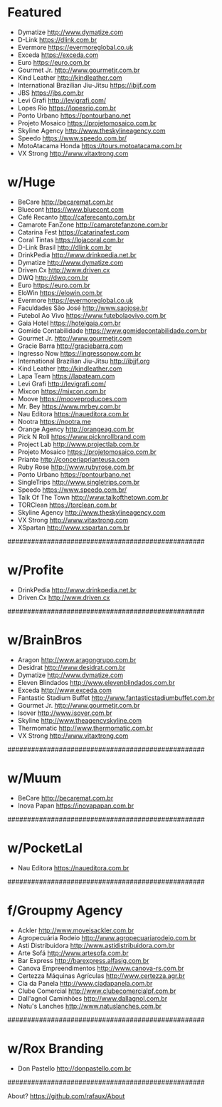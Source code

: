 # Featured

- Dymatize http://www.dymatize.com
- D-Link https://dlink.com.br
- Evermore https://evermoreglobal.co.uk
- Exceda https://exceda.com
- Euro https://euro.com.br
- Gourmet Jr. http://www.gourmetjr.com.br
- Kind Leather http://kindleather.com
- International Brazilian Jiu-Jitsu https://ibjjf.com
- JBS https://jbs.com.br
- Levi Grafi http://levigrafi.com/
- Lopes Rio https://lopesrio.com.br
- Ponto Urbano https://pontourbano.net
- Projeto Mosaico https://projetomosaico.com.br
- Skyline Agency http://www.theskylineagency.com
- Speedo https://www.speedo.com.br/
- MotoAtacama Honda https://tours.motoatacama.com.br
- VX Strong http://www.vitaxtrong.com

# w/Huge
- BeCare http://becaremat.com.br
- Bluecont https://www.bluecont.com
- Café Recanto http://caferecanto.com.br
- Camarote FanZone http://camarotefanzone.com.br
- Catarina Fest https://catarinafest.com
- Coral Tintas https://lojacoral.com.br
- D-Link Brasil http://dlink.com.br
- DrinkPedia http://www.drinkpedia.net.br
- Dymatize http://www.dymatize.com
- Driven.Cx http://www.driven.cx
- DWQ http://dwq.com.br
- Euro https://euro.com.br
- EloWin https://elowin.com.br
- Evermore https://evermoreglobal.co.uk
- Faculdades São José http://www.saojose.br
- Futebol Ao Vivo https://www.futebolaovivo.com.br
- Gaia Hotel https://hotelgaia.com.br
- Gomide Contabilidade https://www.gomidecontabilidade.com.br
- Gourmet Jr. http://www.gourmetjr.com
- Gracie Barra http://graciebarra.com
- Ingresso Now https://ingressonow.com.br
- International Brazilian Jiu-Jitsu http://ibjjf.org
- Kind Leather http://kindleather.com
- Lapa Team https://lapateam.com
- Levi Grafi http://levigrafi.com/
- Mixcon https://mixcon.com.br
- Moove https://mooveproducoes.com
- Mr. Bey https://www.mrbey.com.br
- Nau Editora https://naueditora.com.br
- Nootra https://nootra.me
- Orange Agency http://orangeag.com.br
- Pick N Roll https://www.picknrollbrand.com
- Project Lab http://www.projectlab.com.br
- Projeto Mosaico https://projetomosaico.com.br
- Priante http://conceriaprianteusa.com
- Ruby Rose http://www.rubyrose.com.br
- Ponto Urbano https://pontourbano.net
- SingleTrips http://www.singletrips.com.br
- Speedo https://www.speedo.com.br/
- Talk Of The Town http://www.talkofthetown.com.br
- TORClean https://torclean.com.br
- Skyline Agency http://www.theskylineagency.com
- VX Strong http://www.vitaxtrong.com
- XSpartan http://www.xspartan.com.br

##################################################

# w/Profite

- DrinkPedia http://www.drinkpedia.net.br
- Driven.Cx http://www.driven.cx

##################################################

# w/BrainBros

- Aragon http://www.aragongrupo.com.br
- Desidrat http://www.desidrat.com.br
- Dymatize http://www.dymatize.com
- Eleven Blindados http://www.elevenblindados.com.br
- Exceda http://www.exceda.com
- Fantastic Stadium Buffet http://www.fantasticstadiumbuffet.com.br
- Gourmet Jr. http://www.gourmetjr.com.br
- Isover http://www.isover.com.br
- Skyline http://www.theagencyskyline.com
- Thermomatic http://www.thermomatic.com.br
- VX Strong http://www.vitaxtrong.com

##################################################

# w/Muum
- BeCare http://becaremat.com.br
- Inova Papan https://inovapapan.com.br

##################################################

# w/PocketLal
- Nau Editora https://naueditora.com.br

##################################################

# f/Groupmy Agency
- Ackler http://www.moveisackler.com.br
- Agropecuária Rodeio http://www.agropecuariarodeio.com.br
- Asti Distribuidora http://www.astidistribuidora.com.br
- Arte Sofá http://www.artesofa.com.br
- Bar Express http://barexpress.alfasig.com.br
- Canova Empreendimentos http://www.canova-rs.com.br
- Certezza Máquinas Agrículas http://www.certezza.agr.br
- Cia da Panela http://www.ciadapanela.com.br
- Clube Comercial http://www.clubecomercialpf.com.br
- Dall'agnol Caminhões http://www.dallagnol.com.br
- Natu's Lanches http://www.natuslanches.com.br

##################################################

# w/Rox Branding
- Don Pastello http://donpastello.com.br

##################################################

About? https://github.com/rafaux/About

